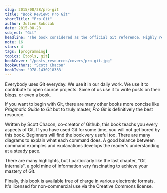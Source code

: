 ```yaml
---
slug: 2015/08/28/pro-git
title: "Book Review: Pro Git"
shortTitle: "Pro Git"
author: Julien Sobczak
date: 2015-08-28
subject: "Git"
headline: "The book considered as the official Git reference. Highly recommended."
note: 16
stars: 4
tags: [programming]
topics: [tools, git]
bookCover: "/posts_resources/covers/pro-git.jpg"
bookAuthors: "Scott Chacon"
bookIsbn: '978-1430218333'
---
```



Everybody uses Git everyday. We use it in our daily work. We use it to contribute to open source projects. Some of us use it to write posts on their blogs, or even a book.

If you want to begin with Git, there are many other books more concise like *Pragmatic Guide to Git* but to truly master, *Pro Git* is definitively the best resource.

Written by Scott Chacon, co-creator of Github, this book teachs you every aspects of Git. If you have used Git for some time, you will not get bored by this book. Beginners will find the book very useful too. There are many diagrams to explain what each command does. A good balance between command examples and explanations develops the reader's understanding at a steady pace.

There are many highlights, but I particularly like the last chapter, "Git Internals", a gold mine of information very fascinating to achieve your mastery of Git.

Finally, this book is available free of charge in various electronic formats. It's licensed for non-commercial use via the Creative Commons license.

